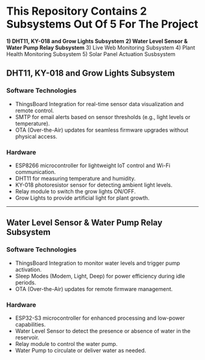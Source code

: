 # This Repository Contains 2 Subsystems Out Of 5 For The Project
**1) DHT11, KY-018 and Grow Lights Subsystem**
**2) Water Level Sensor & Water Pump Relay Subsystem**
3) Live Web Monitoring Subsystem
4) Plant Health Monitoring Subsystem
5) Solar Panel Actuation Susbsystem

## DHT11, KY-018 and Grow Lights Subsystem

### Software Technologies
- ThingsBoard Integration for real-time sensor data visualization and remote control.
- SMTP for email alerts based on sensor thresholds (e.g., light levels or temperature).
- OTA (Over-the-Air) updates for seamless firmware upgrades without physical access.

### Hardware
- ESP8266 microcontroller for lightweight IoT control and Wi-Fi communication.
- DHT11 for measuring temperature and humidity.
- KY-018 photoresistor sensor for detecting ambient light levels.
- Relay module to switch the grow lights ON/OFF.
- Grow Lights to provide artificial light for plant growth.

---

## Water Level Sensor & Water Pump Relay Subsystem

### Software Technologies
- ThingsBoard Integration to monitor water levels and trigger pump activation.
- Sleep Modes (Modem, Light, Deep) for power efficiency during idle periods.
- OTA (Over-the-Air) updates for remote firmware management.

### Hardware
- ESP32-S3 microcontroller for enhanced processing and low-power capabilities.
- Water Level Sensor to detect the presence or absence of water in the reservoir.
- Relay module to control the water pump.
- Water Pump to circulate or deliver water as needed.
